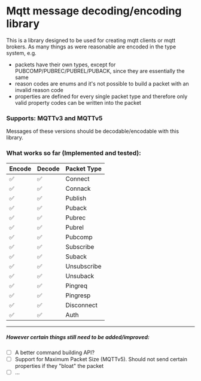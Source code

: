 # Mqtt message decoding/encoding library

This is a library designed to be used for creating mqtt clients or mqtt brokers.
As many things as were reasonable are encoded in the type system, e.g.
- packets have their own types, except for PUBCOMP/PUBREC/PUBREL/PUBACK, since they are essentially the same
- reason codes are enums and it's not possible to build a packet with an invalid reason code
- properties are defined for every single packet type and therefore only valid property codes can be written into the packet

### Supports: MQTTv3 and MQTTv5

Messages of these versions should be decodable/encodable with this library.

### What works so far (Implemented and tested):

| Encode | Decode | Packet Type |
|--------|--------|-------------|
| ✅     | ✅      | Connect     |
| ✅     | ✅      | Connack     |
| ✅     | ✅      | Publish     |
| ✅     | ✅      | Puback      |
| ✅     | ✅      | Pubrec      |
| ✅     | ✅      | Pubrel      |
| ✅     | ✅      | Pubcomp     |
| ✅     | ✅      | Subscribe   |
| ✅     | ✅      | Suback      |
| ✅     | ✅      | Unsubscribe |
| ✅     | ✅      | Unsuback    |
| ✅     | ✅      | Pingreq     |
| ✅     | ✅      | Pingresp    |
| ✅     | ✅      | Disconnect  |
| ✅     | ✅      | Auth        |

-------------------------

##### However certain things still need to be added/improved:


- [ ] A better command building API?
- [ ] Support for Maximum Packet Size (MQTTv5). Should not send certain properties if they "bloat" the packet
- [ ] ...